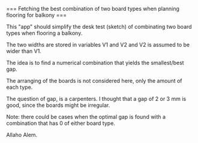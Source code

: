 === Fetching the best combination of two board types when planning flooring for balkony ===

This "app" should simplify the desk test (sketch) of combinating two board types when flooring a balkony.

The two widths are stored in variables V1 and V2 and V2 is assumed to be wider than V1.

The idea is to find a numerical combination that yields the smallest/best gap.

The arranging of the boards is not considered here, only the amount of each type.

The question of gap, is a carpenters. I thought that a gap of 2 or 3 mm is good, since the boards might be irregular.

Note: there could be cases when the optimal gap is found with a combination that has 0 of either board type.

Allaho Alem.